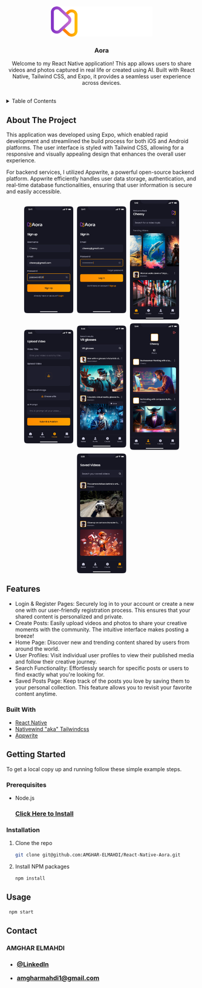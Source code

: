 <a name="readme-top"></a>

<br />
<div align="center">
  <a href="https://github.com/AMGHAR-ELMAHDI/React-Native-Aora">
    <img src="./assets/images/logo.png" alt="Logo" height="80">
  </a>

<h3 align="center">Aora</h3>

  <p align="center">
  Welcome to my React Native application! This app allows users to share videos and photos captured in real life or created using AI. Built with React Native, Tailwind CSS, and Expo, it provides a seamless user experience across devices.
    <br />  
    <br />

  </p>
</div>

<details>
  <summary>Table of Contents</summary>
  <ol>
    <li>
      <a href="#about-the-project">About The Project</a>
      <ul>
        <li><a href="#built-with">Built With</a></li>
        <li><a href="#features">Features</a></li>
      </ul>
    </li>
    <li>
      <a href="#getting-started">Getting Started</a>
      <ul>
        <li><a href="#prerequisites">Prerequisites</a></li>
        <li><a href="#installation">Installation</a></li>
      </ul>
    </li>
    <li><a href="#usage">Usage</a></li>
  </ol>
</details>

## About The Project

<p>This application was developed using Expo, which enabled rapid development and streamlined the build process for both iOS and Android platforms. The user interface is styled with Tailwind CSS, allowing for a responsive and visually appealing design that enhances the overall user experience.

For backend services, I utilized Appwrite, a powerful open-source backend platform. Appwrite efficiently handles user data storage, authentication, and real-time database functionalities, ensuring that user information is secure and easily accessible.</p>

<div style="display: flex; justify-content: center; align-items: center; flex-wrap: wrap; gap: 10px;">
    <img src="./Images/Signup.png" width="130" />
    <img src="./Images/Login.png" width="130" />
    <img src="./Images/Home.png" width="130" />
    <img src="./Images/Create.png" width="130" />
    <img src="./Images/Search.png" width="130" />
    <img src="./Images/Profile.png" width="130" />
    <img src="./Images/Saved.png" width="130" />
</div>

## Features

- Login & Register Pages: Securely log in to your account or create a new one with our user-friendly registration process. This ensures that your shared content is personalized and private.
- Create Posts: Easily upload videos and photos to share your creative moments with the community. The intuitive interface makes posting a breeze!
- Home Page: Discover new and trending content shared by users from around the world.
- User Profiles: Visit individual user profiles to view their published media and follow their creative journey.
- Search Functionality: Effortlessly search for specific posts or users to find exactly what you're looking for.
- Saved Posts Page: Keep track of the posts you love by saving them to your personal collection. This feature allows you to revisit your favorite content anytime.

### Built With

- <a href="https://reactnative.dev">React Native</a>
- <a href="https://tailwindcss.com">Nativewind "aka" Tailwindcss</a>
- <a href="https://appwrite.io">Appwrite</a>

## Getting Started

To get a local copy up and running follow these simple example steps.

### Prerequisites

- Node.js
  <h3><a href="https://nodejs.org/en/download/package-manager">Click Here to Install</a></h3>

### Installation

1. Clone the repo
   ```sh
   git clone git@github.com:AMGHAR-ELMAHDI/React-Native-Aora.git
   ```
2. Install NPM packages
   ```sh
   npm install
   ```

## Usage

```sh
 npm start
```


## Contact

<h3 >
AMGHAR ELMAHDI
<h3>

- [@LinkedIn](https://www.linkedin.com/in/elmahdi-amghar-148124177/)

- amgharmahdi1@gmail.com
